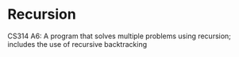 # Recursion
CS314 A6: A program that solves multiple problems using recursion; includes the use of recursive backtracking
